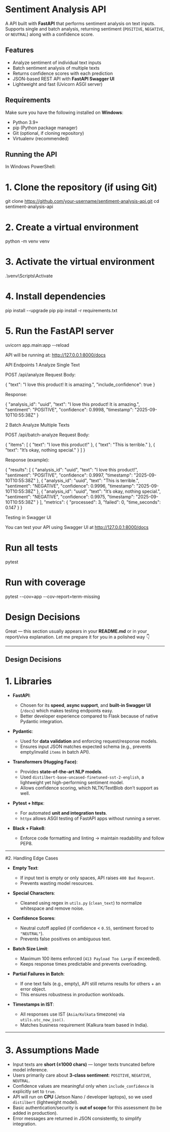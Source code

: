 # Sentiment Analysis API

A API built with **FastAPI** that performs sentiment analysis on text inputs.  
Supports single and batch analysis, returning sentiment (`POSITIVE`, `NEGATIVE`, or `NEUTRAL`) along with a confidence score.

## Features
- Analyze sentiment of individual text inputs
- Batch sentiment analysis of multiple texts
- Returns confidence scores with each prediction
- JSON-based REST API with **FastAPI Swagger UI**
- Lightweight and fast (Uvicorn ASGI server)

## Requirements

Make sure you have the following installed on **Windows**:

- Python 3.9+
- pip (Python package manager)
- Git (optional, if cloning repository)
- Virtualenv (recommended)

##  Running the API

In Windows PowerShell:

# 1. Clone the repository (if using Git)
git clone https://github.com/your-username/sentiment-analysis-api.git
cd sentiment-analysis-api

# 2. Create a virtual environment
python -m venv venv

# 3. Activate the virtual environment
.\venv\Scripts\Activate

# 4. Install dependencies 
pip install --upgrade pip
pip install -r requirements.txt

# 5. Run the FastAPI server
uvicorn app.main:app --reload


API will be running at:
   http://127.0.0.1:8000/docs


 API Endpoints
1️ Analyze Single Text

POST /api/analyze
Request Body:

{
  "text": "I love this product! It is amazing.",
  "include_confidence": true
}

Response:

{
  "analysis_id": "uuid",
  "text": "I love this product! It is amazing.",
  "sentiment": "POSITIVE",
  "confidence": 0.9998,
  "timestamp": "2025-09-10T10:55:38Z"
}

2️ Batch Analyze Multiple Texts

POST /api/batch-analyze
Request Body:

{
  "items": [
    { "text": "I love this product!" },
    { "text": "This is terrible." },
    { "text": "It’s okay, nothing special." }
  ]
}


Response (example):

{
  "results": [
    {
      "analysis_id": "uuid",
      "text": "I love this product!",
      "sentiment": "POSITIVE",
      "confidence": 0.9997,
      "timestamp": "2025-09-10T10:55:38Z"
    },
    {
      "analysis_id": "uuid",
      "text": "This is terrible.",
      "sentiment": "NEGATIVE",
      "confidence": 0.9996,
      "timestamp": "2025-09-10T10:55:38Z"
    },
    {
      "analysis_id": "uuid",
      "text": "It’s okay, nothing special.",
      "sentiment": "NEGATIVE",
      "confidence": 0.9975,
      "timestamp": "2025-09-10T10:55:38Z"
    }
  ],
  "metrics": {
    "processed": 3,
    "failed": 0,
    "time_seconds": 0.147
  }
}

 Testing in Swagger UI

You can test your API using Swagger UI at http://127.0.0.1:8000/docs 


# Run all tests
pytest

# Run with coverage
pytest --cov=app --cov-report=term-missing 

# Design Decisions

Great — this section usually appears in your **README.md** or in your report/viva explanation. Let me prepare it for you in a polished way 👇

---

##  Design Decisions

# 1. Libraries

* **FastAPI**:

  * Chosen for its **speed**, **async support**, and **built-in Swagger UI** (`/docs`) which makes testing endpoints easy.
  * Better developer experience compared to Flask because of native Pydantic integration.

* **Pydantic**:

  * Used for **data validation** and enforcing request/response models.
  * Ensures input JSON matches expected schema (e.g., prevents empty/invalid `items` in batch API).

* **Transformers (Hugging Face)**:

  * Provides **state-of-the-art NLP models**.
  * Used `distilbert-base-uncased-finetuned-sst-2-english`, a lightweight yet high-performing sentiment model.
  * Allows confidence scoring, which NLTK/TextBlob don’t support as well.

* **Pytest + httpx**:

  * For automated **unit and integration tests**.
  * `httpx` allows ASGI testing of FastAPI apps without running a server.

* **Black + Flake8**:

  * Enforce code formatting and linting → maintain readability and follow PEP8.

---

#2. Handling Edge Cases

* **Empty Text**:

  * If input text is empty or only spaces, API raises `400 Bad Request`.
  * Prevents wasting model resources.

* **Special Characters**:

  * Cleaned using regex in `utils.py` (`clean_text`) to normalize whitespace and remove noise.

* **Confidence Scores**:

  * Neutral cutoff applied (if confidence < `0.55`, sentiment forced to `"NEUTRAL"`).
  * Prevents false positives on ambiguous text.

* **Batch Size Limit**:

  * Maximum 100 items enforced (`413 Payload Too Large` if exceeded).
  * Keeps response times predictable and prevents overloading.

* **Partial Failures in Batch**:

  * If one text fails (e.g., empty), API still returns results for others + an error object.
  * This ensures robustness in production workloads.

* **Timestamps in IST**:

  * All responses use IST (`Asia/Kolkata` timezone) via `utils.utc_now_iso()`.
  * Matches business requirement (Kalkura team based in India).

---

# 3. Assumptions Made

* Input texts are **short (≤1000 chars)** — longer texts truncated before model inference.
* Users primarily care about **3-class sentiment**: `POSITIVE`, `NEGATIVE`, `NEUTRAL`.
* Confidence values are meaningful only when `include_confidence` is explicitly set to `true`.
* API will run on **CPU** (Jetson Nano / developer laptops), so we used `distilbert` (lightweight model).
* Basic authentication/security is **out of scope** for this assessment (to be added in production).
* Error messages are returned in JSON consistently, to simplify integration.

